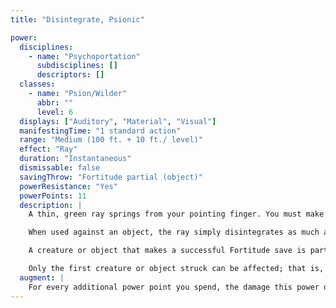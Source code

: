 ```yaml
---
title: "Disintegrate, Psionic"

power:
  disciplines:
    - name: "Psychoportation"
      subdisciplines: []
      descriptors: []
  classes:
    - name: "Psion/Wilder"
      abbr: ""
      level: 6
  displays: ["Auditory", "Material", "Visual"]
  manifestingTime: "1 standard action"
  range: "Medium (100 ft. + 10 ft./ level)"
  effect: "Ray"
  duration: "Instantaneous"
  dismissable: false
  savingThrow: "Fortitude partial (object)"
  powerResistance: "Yes"
  powerPoints: 11
  description: |
    A thin, green ray springs from your pointing finger. You must make a successful ranged touch attack to hit. Any creature struck by the ray takes {% die_roll 22 6 0 %} points of damage. Any creature reduced to 0 or fewer hit points by this power is entirely disintegrated, leaving behind only a trace of fine dust. A disintegrated creature's equipment is unaffected.

    When used against an object, the ray simply disintegrates as much as one 10-foot cube of nonliving matter. Thus, the power disintegrates only part of any very large object or structure targeted. The ray affects even objects constructed entirely of force, but not psionic effects such as a null psionics field.

    A creature or object that makes a successful Fortitude save is partially affected, taking only {% die_roll 5 6 0 %} points of damage. If this damage reduces the creature or object to 0 or fewer hit points, it is entirely disintegrated.

    Only the first creature or object struck can be affected; that is, the ray affects only one target per manifestation.
  augment: |
    For every additional power point you spend, the damage this power deals to a subject that fails its saving throw increases by {% die_roll 2 6 0 %} points. Augmenting this power does not change the amount of damage the target takes if it succeeds on its saving throw.
---
```


